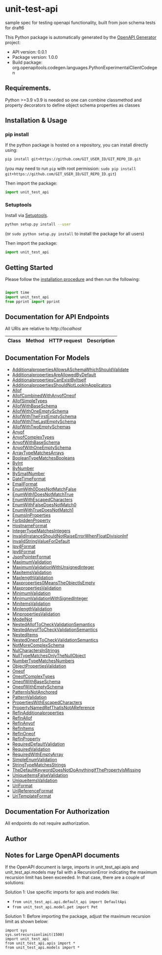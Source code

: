 # unit-test-api
sample spec for testing openapi functionality, built from json schema tests for draft6

This Python package is automatically generated by the [OpenAPI Generator](https://openapi-generator.tech) project:

- API version: 0.0.1
- Package version: 1.0.0
- Build package: org.openapitools.codegen.languages.PythonExperimentalClientCodegen

## Requirements.

Python &gt;&#x3D;3.9
v3.9 is needed so one can combine classmethod and property decorators to define
object schema properties as classes

## Installation & Usage
### pip install

If the python package is hosted on a repository, you can install directly using:

```sh
pip install git+https://github.com/GIT_USER_ID/GIT_REPO_ID.git
```
(you may need to run `pip` with root permission: `sudo pip install git+https://github.com/GIT_USER_ID/GIT_REPO_ID.git`)

Then import the package:
```python
import unit_test_api
```

### Setuptools

Install via [Setuptools](http://pypi.python.org/pypi/setuptools).

```sh
python setup.py install --user
```
(or `sudo python setup.py install` to install the package for all users)

Then import the package:
```python
import unit_test_api
```

## Getting Started

Please follow the [installation procedure](#installation--usage) and then run the following:

```python

import time
import unit_test_api
from pprint import pprint
```

## Documentation for API Endpoints

All URIs are relative to *http://localhost*

Class | Method | HTTP request | Description
------------ | ------------- | ------------- | -------------

## Documentation For Models

 - [AdditionalpropertiesAllowsASchemaWhichShouldValidate](docs/AdditionalpropertiesAllowsASchemaWhichShouldValidate.md)
 - [AdditionalpropertiesAreAllowedByDefault](docs/AdditionalpropertiesAreAllowedByDefault.md)
 - [AdditionalpropertiesCanExistByItself](docs/AdditionalpropertiesCanExistByItself.md)
 - [AdditionalpropertiesShouldNotLookInApplicators](docs/AdditionalpropertiesShouldNotLookInApplicators.md)
 - [Allof](docs/Allof.md)
 - [AllofCombinedWithAnyofOneof](docs/AllofCombinedWithAnyofOneof.md)
 - [AllofSimpleTypes](docs/AllofSimpleTypes.md)
 - [AllofWithBaseSchema](docs/AllofWithBaseSchema.md)
 - [AllofWithOneEmptySchema](docs/AllofWithOneEmptySchema.md)
 - [AllofWithTheFirstEmptySchema](docs/AllofWithTheFirstEmptySchema.md)
 - [AllofWithTheLastEmptySchema](docs/AllofWithTheLastEmptySchema.md)
 - [AllofWithTwoEmptySchemas](docs/AllofWithTwoEmptySchemas.md)
 - [Anyof](docs/Anyof.md)
 - [AnyofComplexTypes](docs/AnyofComplexTypes.md)
 - [AnyofWithBaseSchema](docs/AnyofWithBaseSchema.md)
 - [AnyofWithOneEmptySchema](docs/AnyofWithOneEmptySchema.md)
 - [ArrayTypeMatchesArrays](docs/ArrayTypeMatchesArrays.md)
 - [BooleanTypeMatchesBooleans](docs/BooleanTypeMatchesBooleans.md)
 - [ByInt](docs/ByInt.md)
 - [ByNumber](docs/ByNumber.md)
 - [BySmallNumber](docs/BySmallNumber.md)
 - [DateTimeFormat](docs/DateTimeFormat.md)
 - [EmailFormat](docs/EmailFormat.md)
 - [EnumWith0DoesNotMatchFalse](docs/EnumWith0DoesNotMatchFalse.md)
 - [EnumWith1DoesNotMatchTrue](docs/EnumWith1DoesNotMatchTrue.md)
 - [EnumWithEscapedCharacters](docs/EnumWithEscapedCharacters.md)
 - [EnumWithFalseDoesNotMatch0](docs/EnumWithFalseDoesNotMatch0.md)
 - [EnumWithTrueDoesNotMatch1](docs/EnumWithTrueDoesNotMatch1.md)
 - [EnumsInProperties](docs/EnumsInProperties.md)
 - [ForbiddenProperty](docs/ForbiddenProperty.md)
 - [HostnameFormat](docs/HostnameFormat.md)
 - [IntegerTypeMatchesIntegers](docs/IntegerTypeMatchesIntegers.md)
 - [InvalidInstanceShouldNotRaiseErrorWhenFloatDivisionInf](docs/InvalidInstanceShouldNotRaiseErrorWhenFloatDivisionInf.md)
 - [InvalidStringValueForDefault](docs/InvalidStringValueForDefault.md)
 - [Ipv4Format](docs/Ipv4Format.md)
 - [Ipv6Format](docs/Ipv6Format.md)
 - [JsonPointerFormat](docs/JsonPointerFormat.md)
 - [MaximumValidation](docs/MaximumValidation.md)
 - [MaximumValidationWithUnsignedInteger](docs/MaximumValidationWithUnsignedInteger.md)
 - [MaxitemsValidation](docs/MaxitemsValidation.md)
 - [MaxlengthValidation](docs/MaxlengthValidation.md)
 - [Maxproperties0MeansTheObjectIsEmpty](docs/Maxproperties0MeansTheObjectIsEmpty.md)
 - [MaxpropertiesValidation](docs/MaxpropertiesValidation.md)
 - [MinimumValidation](docs/MinimumValidation.md)
 - [MinimumValidationWithSignedInteger](docs/MinimumValidationWithSignedInteger.md)
 - [MinitemsValidation](docs/MinitemsValidation.md)
 - [MinlengthValidation](docs/MinlengthValidation.md)
 - [MinpropertiesValidation](docs/MinpropertiesValidation.md)
 - [ModelNot](docs/ModelNot.md)
 - [NestedAllofToCheckValidationSemantics](docs/NestedAllofToCheckValidationSemantics.md)
 - [NestedAnyofToCheckValidationSemantics](docs/NestedAnyofToCheckValidationSemantics.md)
 - [NestedItems](docs/NestedItems.md)
 - [NestedOneofToCheckValidationSemantics](docs/NestedOneofToCheckValidationSemantics.md)
 - [NotMoreComplexSchema](docs/NotMoreComplexSchema.md)
 - [NulCharactersInStrings](docs/NulCharactersInStrings.md)
 - [NullTypeMatchesOnlyTheNullObject](docs/NullTypeMatchesOnlyTheNullObject.md)
 - [NumberTypeMatchesNumbers](docs/NumberTypeMatchesNumbers.md)
 - [ObjectPropertiesValidation](docs/ObjectPropertiesValidation.md)
 - [Oneof](docs/Oneof.md)
 - [OneofComplexTypes](docs/OneofComplexTypes.md)
 - [OneofWithBaseSchema](docs/OneofWithBaseSchema.md)
 - [OneofWithEmptySchema](docs/OneofWithEmptySchema.md)
 - [PatternIsNotAnchored](docs/PatternIsNotAnchored.md)
 - [PatternValidation](docs/PatternValidation.md)
 - [PropertiesWithEscapedCharacters](docs/PropertiesWithEscapedCharacters.md)
 - [PropertyNamedRefThatIsNotAReference](docs/PropertyNamedRefThatIsNotAReference.md)
 - [RefInAdditionalproperties](docs/RefInAdditionalproperties.md)
 - [RefInAllof](docs/RefInAllof.md)
 - [RefInAnyof](docs/RefInAnyof.md)
 - [RefInItems](docs/RefInItems.md)
 - [RefInOneof](docs/RefInOneof.md)
 - [RefInProperty](docs/RefInProperty.md)
 - [RequiredDefaultValidation](docs/RequiredDefaultValidation.md)
 - [RequiredValidation](docs/RequiredValidation.md)
 - [RequiredWithEmptyArray](docs/RequiredWithEmptyArray.md)
 - [SimpleEnumValidation](docs/SimpleEnumValidation.md)
 - [StringTypeMatchesStrings](docs/StringTypeMatchesStrings.md)
 - [TheDefaultKeywordDoesNotDoAnythingIfThePropertyIsMissing](docs/TheDefaultKeywordDoesNotDoAnythingIfThePropertyIsMissing.md)
 - [UniqueitemsFalseValidation](docs/UniqueitemsFalseValidation.md)
 - [UniqueitemsValidation](docs/UniqueitemsValidation.md)
 - [UriFormat](docs/UriFormat.md)
 - [UriReferenceFormat](docs/UriReferenceFormat.md)
 - [UriTemplateFormat](docs/UriTemplateFormat.md)

## Documentation For Authorization

 All endpoints do not require authorization.

## Author


## Notes for Large OpenAPI documents
If the OpenAPI document is large, imports in unit_test_api.apis and unit_test_api.models may fail with a
RecursionError indicating the maximum recursion limit has been exceeded. In that case, there are a couple of solutions:

Solution 1:
Use specific imports for apis and models like:
- `from unit_test_api.api.default_api import DefaultApi`
- `from unit_test_api.model.pet import Pet`

Solution 1:
Before importing the package, adjust the maximum recursion limit as shown below:
```
import sys
sys.setrecursionlimit(1500)
import unit_test_api
from unit_test_api.apis import *
from unit_test_api.models import *
```
